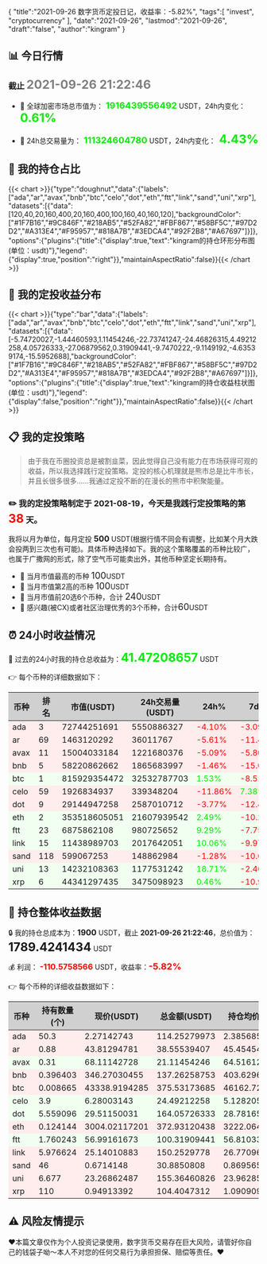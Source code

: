 {
"title":"2021-09-26 数字货币定投日记，收益率：-5.82%",
"tags":[
"invest",
"cryptocurrency"
],
"date":"2021-09-26",
"lastmod":"2021-09-26",
"draft":"false",
"author":"kingram"
}

##  📊 今日行情
### 截止 <font color=grey size=5 >**2021-09-26 21:22:46**</font>
- 🍖 全球加密市场总市值为：<font color=#00EC00 size=4 > **1916439556492**</font> USDT，24h内变化：<font color=#00EC00 size=5 > **0.61%**</font>

- 🍤 24h总交易量为：<font color=#00EC00 size=4 > **111324604780**</font> USDT，24h内变化：<font color=#00EC00 size=5 > **4.43%**</font>

## 🎨 我的持仓占比
{{< chart >}}{"type":"doughnut","data":{"labels":["ada","ar","avax","bnb","btc","celo","dot","eth","ftt","link","sand","uni","xrp"],"datasets":[{"data":[120,40,20,160,400,20,160,400,100,160,40,160,120],"backgroundColor":["#1F7B16","#9C846F","#218AB5","#52FA82","#FBF867","#58BF5C","#97D2D2","#A313E4","#F95957","#818A7B","#3EDCA4","#92F2B8","#A67697"]}]},"options":{"plugins":{"title":{"display":true,"text":"kingram的持仓环形分布图(单位：usdt)"},"legend":{"display":true,"position":"right"}},"maintainAspectRatio":false}}{{< /chart >}}

## 🍺 我的定投收益分布
{{< chart >}}{"type":"bar","data":{"labels":["ada","ar","avax","bnb","btc","celo","dot","eth","ftt","link","sand","uni","xrp"],"datasets":[{"data":[-5.74720027,-1.44460593,1.11454246,-22.73741247,-24.46826315,4.49212258,4.05726333,-27.06879562,0.31909441,-9.7470222,-9.1149192,-4.63539174,-15.5952688],"backgroundColor":["#1F7B16","#9C846F","#218AB5","#52FA82","#FBF867","#58BF5C","#97D2D2","#A313E4","#F95957","#818A7B","#3EDCA4","#92F2B8","#A67697"]}]},"options":{"plugins":{"title":{"display":true,"text":"kingram的持仓收益柱状图(单位：usdt)"},"legend":{"display":false,"position":"right"}},"maintainAspectRatio":false}}{{< /chart >}}

## 📋 我的定投策略

> 由于我在币圈投资总是被割韭菜，因此觉得自己没有能力在市场获得可观的收益，所以我选择践行定投策略。定投的核心机理就是熊市总是比牛市长，并且长很多很多……我通过定投不断的在漫长的熊市中积聚能量。

### ✏️ 我的定投策略制定于 **2021-08-19**，今天是我践行定投策略的第<font color=#FF0000 size=5 > **38**</font> 天。
我将以月为单位，每月定投 <font size=3 ><strong> 500 </strong></font> USDT(根据行情不同会有调整，比如某个月大跌会投两到三次也有可能)。具体币种选择如下。我的这个策略覆盖的币种比较广，也属于广撒网的形式，除了空气币可能卖出外，其他币种坚定长期持有。

- 🥇 当月市值最高的币种 <font size=4 >100</font>USDT
- 🥈 当月市值第2高的币种 <font size=4 >100</font>USDT
- 🥉 当月市值前20选6个币种，合计 <font size=4 >240</font>USDT
- 🏅 感兴趣(被CX)或者社区治理优秀的3个币种，合计<font size=4 >60</font>USDT

## ⏰ 24小时收益情况
📌 过去的24小时我的持仓总收益为：<font color=#00EC00 size=5 >**41.47208657**</font> USDT

👉 每个币种的详细数据如下：
<table>
    <thead><tr bgcolor="#d0d0d0" ><th>币种</th><th>排名</th><th>市值(USDT)</th><th>24h交易量(USDT)</th><th>24h%</th><th>7d%</th><th>24h收益</th></tr></thead>
    <tbody>
    <tr>
        <td bgcolor=#FFECEC>ada</td>
        <td bgcolor=#FFECEC>3</td>
        <td bgcolor=#FFECEC>72744251691</td>
        <td bgcolor=#FFECEC>5550886327</td>
        <td bgcolor=#FFECEC><font color=#FF0000>-4.10%</font></td>
        <td bgcolor=#FFECEC><font color=#FF0000>-3.09%</font></td>
        <td bgcolor=#FFECEC><font color=#FF0000 size=3 ><strong>-4.88666724</strong></font></td>
    </tr>
    <tr>
        <td bgcolor=#FFECEC>ar</td>
        <td bgcolor=#FFECEC>69</td>
        <td bgcolor=#FFECEC>1463120292</td>
        <td bgcolor=#FFECEC>36011767</td>
        <td bgcolor=#FFECEC><font color=#FF0000>-5.61%</font></td>
        <td bgcolor=#FFECEC><font color=#FF0000>-11.40%</font></td>
        <td bgcolor=#FFECEC><font color=#FF0000 size=3 ><strong>-2.29329247</strong></font></td>
    </tr>
    <tr>
        <td bgcolor=#FFECEC>avax</td>
        <td bgcolor=#FFECEC>11</td>
        <td bgcolor=#FFECEC>15004033184</td>
        <td bgcolor=#FFECEC>1221680376</td>
        <td bgcolor=#FFECEC><font color=#FF0000>-5.09%</font></td>
        <td bgcolor=#FFECEC><font color=#FF0000>-5.80%</font></td>
        <td bgcolor=#FFECEC><font color=#FF0000 size=3 ><strong>-1.13288047</strong></font></td>
    </tr>
    <tr>
        <td bgcolor=#FFECEC>bnb</td>
        <td bgcolor=#FFECEC>5</td>
        <td bgcolor=#FFECEC>58220862662</td>
        <td bgcolor=#FFECEC>1865683997</td>
        <td bgcolor=#FFECEC><font color=#FF0000>-1.46%</font></td>
        <td bgcolor=#FFECEC><font color=#FF0000>-15.06%</font></td>
        <td bgcolor=#FFECEC><font color=#FF0000 size=3 ><strong>-2.03834357</strong></font></td>
    </tr>
    <tr>
        <td bgcolor=#F0FFF0>btc</td>
        <td bgcolor=#F0FFF0>1</td>
        <td bgcolor=#F0FFF0>815929354472</td>
        <td bgcolor=#F0FFF0>32532787703</td>
        <td bgcolor=#F0FFF0><font color=#00EC00>1.53%</font></td>
        <td bgcolor=#F0FFF0><font color=#FF0000>-8.51%</font></td>
        <td bgcolor=#F0FFF0><font color=#00EC00 size=3 ><strong>5.6716899</strong></font></td>
    </tr>
    <tr>
        <td bgcolor=#FFECEC>celo</td>
        <td bgcolor=#FFECEC>59</td>
        <td bgcolor=#FFECEC>1926834937</td>
        <td bgcolor=#FFECEC>339348204</td>
        <td bgcolor=#FFECEC><font color=#FF0000>-11.86%</font></td>
        <td bgcolor=#FFECEC><font color=#00EC00>7.38%</font></td>
        <td bgcolor=#FFECEC><font color=#FF0000 size=3 ><strong>-3.29453073</strong></font></td>
    </tr>
    <tr>
        <td bgcolor=#FFECEC>dot</td>
        <td bgcolor=#FFECEC>9</td>
        <td bgcolor=#FFECEC>29144947258</td>
        <td bgcolor=#FFECEC>2587010712</td>
        <td bgcolor=#FFECEC><font color=#FF0000>-3.77%</font></td>
        <td bgcolor=#FFECEC><font color=#FF0000>-12.41%</font></td>
        <td bgcolor=#FFECEC><font color=#FF0000 size=3 ><strong>-6.43567179</strong></font></td>
    </tr>
    <tr>
        <td bgcolor=#F0FFF0>eth</td>
        <td bgcolor=#F0FFF0>2</td>
        <td bgcolor=#F0FFF0>353518605051</td>
        <td bgcolor=#F0FFF0>21607939542</td>
        <td bgcolor=#F0FFF0><font color=#00EC00>2.49%</font></td>
        <td bgcolor=#F0FFF0><font color=#FF0000>-10.26%</font></td>
        <td bgcolor=#F0FFF0><font color=#00EC00 size=3 ><strong>9.05064274</strong></font></td>
    </tr>
    <tr>
        <td bgcolor=#F0FFF0>ftt</td>
        <td bgcolor=#F0FFF0>23</td>
        <td bgcolor=#F0FFF0>6875862108</td>
        <td bgcolor=#F0FFF0>980725652</td>
        <td bgcolor=#F0FFF0><font color=#00EC00>9.29%</font></td>
        <td bgcolor=#F0FFF0><font color=#FF0000>-7.75%</font></td>
        <td bgcolor=#F0FFF0><font color=#00EC00 size=3 ><strong>8.52583628</strong></font></td>
    </tr>
    <tr>
        <td bgcolor=#F0FFF0>link</td>
        <td bgcolor=#F0FFF0>15</td>
        <td bgcolor=#F0FFF0>11438989703</td>
        <td bgcolor=#F0FFF0>2017642051</td>
        <td bgcolor=#F0FFF0><font color=#00EC00>10.06%</font></td>
        <td bgcolor=#F0FFF0><font color=#FF0000>-9.97%</font></td>
        <td bgcolor=#F0FFF0><font color=#00EC00 size=3 ><strong>13.73777769</strong></font></td>
    </tr>
    <tr>
        <td bgcolor=#FFECEC>sand</td>
        <td bgcolor=#FFECEC>118</td>
        <td bgcolor=#FFECEC>599067253</td>
        <td bgcolor=#FFECEC>148862984</td>
        <td bgcolor=#FFECEC><font color=#FF0000>-1.28%</font></td>
        <td bgcolor=#FFECEC><font color=#FF0000>-10.62%</font></td>
        <td bgcolor=#FFECEC><font color=#FF0000 size=3 ><strong>-0.4014674</strong></font></td>
    </tr>
    <tr>
        <td bgcolor=#F0FFF0>uni</td>
        <td bgcolor=#F0FFF0>13</td>
        <td bgcolor=#F0FFF0>14232108363</td>
        <td bgcolor=#F0FFF0>1177531242</td>
        <td bgcolor=#F0FFF0><font color=#00EC00>18.71%</font></td>
        <td bgcolor=#F0FFF0><font color=#FF0000>-2.40%</font></td>
        <td bgcolor=#F0FFF0><font color=#00EC00 size=3 ><strong>24.48953514</strong></font></td>
    </tr>
    <tr>
        <td bgcolor=#F0FFF0>xrp</td>
        <td bgcolor=#F0FFF0>6</td>
        <td bgcolor=#F0FFF0>44341297435</td>
        <td bgcolor=#F0FFF0>3475098923</td>
        <td bgcolor=#F0FFF0><font color=#00EC00>0.46%</font></td>
        <td bgcolor=#F0FFF0><font color=#FF0000>-10.93%</font></td>
        <td bgcolor=#F0FFF0><font color=#00EC00 size=3 ><strong>0.47945849</strong></font></td>
    </tr>
    </tbody>
</table>

## 🎯 持仓整体收益数据

🔒 我的持仓总成本为：<font size=3 >**1900**</font> USDT，截止 **2021-09-26 21:22:46**，总价值为：<font  size=5 >**1789.4241434**</font> USDT

💰 利润： <font color=#FF0000 size=3 >**-110.5758566**</font> USDT，收益率：<font color=#FF0000 size=4 >**-5.82%**</font>

👉 每个币种的详细收益数据如下：

<table>
    <thead><tr bgcolor="#d0d0d0" ><th>币种</th><th>持有数量(个)</th><th>现价(USDT)</th><th>总金额(USDT)</th><th>持仓均价(USDT)</th><th>成本(USDT)</th><th>利润(USDT)</th><th>收益率</th></tr></thead>
    <tbody>
    <tr>
        <td bgcolor=#FFECEC>ada</td>
        <td bgcolor=#FFECEC>50.3</td>
        <td bgcolor=#FFECEC>2.27142743</td>
        <td bgcolor=#FFECEC>114.25279973</td>
        <td bgcolor=#FFECEC>2.38568588</td>
        <td bgcolor=#FFECEC>120</td>
        <td bgcolor=#FFECEC>-5.74720027</td>
        <td bgcolor=#FFECEC><font color=#FF0000 size=3 ><strong>-4.79%</strong></font></td>
    </tr>
    <tr>
        <td bgcolor=#FFECEC>ar</td>
        <td bgcolor=#FFECEC>0.88</td>
        <td bgcolor=#FFECEC>43.81294781</td>
        <td bgcolor=#FFECEC>38.55539407</td>
        <td bgcolor=#FFECEC>45.45454545</td>
        <td bgcolor=#FFECEC>40</td>
        <td bgcolor=#FFECEC>-1.44460593</td>
        <td bgcolor=#FFECEC><font color=#FF0000 size=3 ><strong>-3.61%</strong></font></td>
    </tr>
    <tr>
        <td bgcolor=#F0FFF0>avax</td>
        <td bgcolor=#F0FFF0>0.31</td>
        <td bgcolor=#F0FFF0>68.11142728</td>
        <td bgcolor=#F0FFF0>21.11454246</td>
        <td bgcolor=#F0FFF0>64.51612903</td>
        <td bgcolor=#F0FFF0>20</td>
        <td bgcolor=#F0FFF0>1.11454246</td>
        <td bgcolor=#F0FFF0><font color=#00EC00 size=3 ><strong>5.57%</strong></font></td>
    </tr>
    <tr>
        <td bgcolor=#FFECEC>bnb</td>
        <td bgcolor=#FFECEC>0.396403</td>
        <td bgcolor=#FFECEC>346.27030455</td>
        <td bgcolor=#FFECEC>137.26258753</td>
        <td bgcolor=#FFECEC>403.62963953</td>
        <td bgcolor=#FFECEC>160</td>
        <td bgcolor=#FFECEC>-22.73741247</td>
        <td bgcolor=#FFECEC><font color=#FF0000 size=3 ><strong>-14.21%</strong></font></td>
    </tr>
    <tr>
        <td bgcolor=#FFECEC>btc</td>
        <td bgcolor=#FFECEC>0.008665</td>
        <td bgcolor=#FFECEC>43338.9194285</td>
        <td bgcolor=#FFECEC>375.53173685</td>
        <td bgcolor=#FFECEC>46162.72360069</td>
        <td bgcolor=#FFECEC>400</td>
        <td bgcolor=#FFECEC>-24.46826315</td>
        <td bgcolor=#FFECEC><font color=#FF0000 size=3 ><strong>-6.12%</strong></font></td>
    </tr>
    <tr>
        <td bgcolor=#F0FFF0>celo</td>
        <td bgcolor=#F0FFF0>3.9</td>
        <td bgcolor=#F0FFF0>6.28003143</td>
        <td bgcolor=#F0FFF0>24.49212258</td>
        <td bgcolor=#F0FFF0>5.12820513</td>
        <td bgcolor=#F0FFF0>20</td>
        <td bgcolor=#F0FFF0>4.49212258</td>
        <td bgcolor=#F0FFF0><font color=#00EC00 size=3 ><strong>22.46%</strong></font></td>
    </tr>
    <tr>
        <td bgcolor=#F0FFF0>dot</td>
        <td bgcolor=#F0FFF0>5.559096</td>
        <td bgcolor=#F0FFF0>29.51150031</td>
        <td bgcolor=#F0FFF0>164.05726333</td>
        <td bgcolor=#F0FFF0>28.78165802</td>
        <td bgcolor=#F0FFF0>160</td>
        <td bgcolor=#F0FFF0>4.05726333</td>
        <td bgcolor=#F0FFF0><font color=#00EC00 size=3 ><strong>2.54%</strong></font></td>
    </tr>
    <tr>
        <td bgcolor=#FFECEC>eth</td>
        <td bgcolor=#FFECEC>0.124144</td>
        <td bgcolor=#FFECEC>3004.02117201</td>
        <td bgcolor=#FFECEC>372.93120438</td>
        <td bgcolor=#FFECEC>3222.06469906</td>
        <td bgcolor=#FFECEC>400</td>
        <td bgcolor=#FFECEC>-27.06879562</td>
        <td bgcolor=#FFECEC><font color=#FF0000 size=3 ><strong>-6.77%</strong></font></td>
    </tr>
    <tr>
        <td bgcolor=#F0FFF0>ftt</td>
        <td bgcolor=#F0FFF0>1.760243</td>
        <td bgcolor=#F0FFF0>56.99161673</td>
        <td bgcolor=#F0FFF0>100.31909441</td>
        <td bgcolor=#F0FFF0>56.81033812</td>
        <td bgcolor=#F0FFF0>100</td>
        <td bgcolor=#F0FFF0>0.31909441</td>
        <td bgcolor=#F0FFF0><font color=#00EC00 size=3 ><strong>0.32%</strong></font></td>
    </tr>
    <tr>
        <td bgcolor=#FFECEC>link</td>
        <td bgcolor=#FFECEC>5.976624</td>
        <td bgcolor=#FFECEC>25.14010883</td>
        <td bgcolor=#FFECEC>150.2529778</td>
        <td bgcolor=#FFECEC>26.77096635</td>
        <td bgcolor=#FFECEC>160</td>
        <td bgcolor=#FFECEC>-9.7470222</td>
        <td bgcolor=#FFECEC><font color=#FF0000 size=3 ><strong>-6.09%</strong></font></td>
    </tr>
    <tr>
        <td bgcolor=#FFECEC>sand</td>
        <td bgcolor=#FFECEC>46</td>
        <td bgcolor=#FFECEC>0.6714148</td>
        <td bgcolor=#FFECEC>30.8850808</td>
        <td bgcolor=#FFECEC>0.86956522</td>
        <td bgcolor=#FFECEC>40</td>
        <td bgcolor=#FFECEC>-9.1149192</td>
        <td bgcolor=#FFECEC><font color=#FF0000 size=3 ><strong>-22.79%</strong></font></td>
    </tr>
    <tr>
        <td bgcolor=#FFECEC>uni</td>
        <td bgcolor=#FFECEC>6.677</td>
        <td bgcolor=#FFECEC>23.26862487</td>
        <td bgcolor=#FFECEC>155.36460826</td>
        <td bgcolor=#FFECEC>23.96285757</td>
        <td bgcolor=#FFECEC>160</td>
        <td bgcolor=#FFECEC>-4.63539174</td>
        <td bgcolor=#FFECEC><font color=#FF0000 size=3 ><strong>-2.90%</strong></font></td>
    </tr>
    <tr>
        <td bgcolor=#FFECEC>xrp</td>
        <td bgcolor=#FFECEC>110</td>
        <td bgcolor=#FFECEC>0.94913392</td>
        <td bgcolor=#FFECEC>104.4047312</td>
        <td bgcolor=#FFECEC>1.09090909</td>
        <td bgcolor=#FFECEC>120</td>
        <td bgcolor=#FFECEC>-15.5952688</td>
        <td bgcolor=#FFECEC><font color=#FF0000 size=3 ><strong>-13.00%</strong></font></td>
    </tr>
    </tbody>
</table>

## ⚠️ 风险友情提示
❤️本篇文章仅作为个人投资记录使用，数字货币交易存在巨大风险，请管好你自己的钱袋子呦～本人不对您的任何交易行为承担担保、赔偿等责任。❤️